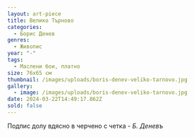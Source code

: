 ```yaml
---
layout: art-piece
title: Велико Търново
categories:
  - Борис Денев
genres:
  - Живопис
year: "-"
tags:
  - Маслени бои, платно
size: 76х65 см
thumbnail: /images/uploads/boris-denev-veliko-tarnovo.jpg
gallery:
  - image: /images/uploads/boris-denev-veliko-tarnovo.jpg
date: 2024-03-22T14:49:17.862Z
sold: false
---
```

Подпис долу вдясно в черчено с четка - *Б. Деневъ*
